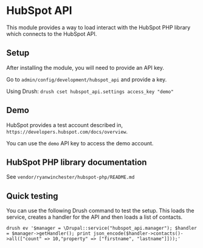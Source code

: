 # HubSpot API

This module provides a way to load interact with the HubSpot PHP library which connects to the HubSpot API.

## Setup

After installing the module, you will need to provide an API key.

Go to `admin/config/development/hubspot_api` and provide a key.

Using Drush:
`drush cset hubspot_api.settings access_key "demo"`

## Demo

HubSpot provides a test account described in, `https://developers.hubspot.com/docs/overview`.

You can use the `demo` API key to access the demo account.

## HubSpot PHP library documentation

See `vendor/ryanwinchester/hubspot-php/README.md`

## Quick testing

You can use the following Drush command to test the setup. This loads the service, creates a handler for the API and then loads a list of contacts.

```
drush ev '$manager = \Drupal::service("hubspot_api.manager"); $handler = $manager->getHandler(); print json_encode($handler->contacts()->all(["count" => 10,"property" => ["firstname", "lastname"]]));'
```
